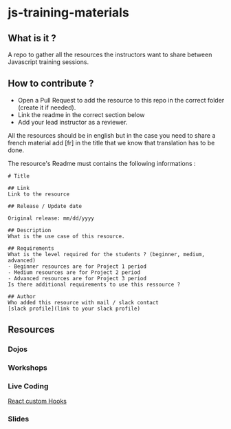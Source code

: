 # js-training-materials

## What is it ?

A repo to gather all the resources the instructors want to share between Javascript training sessions.

## How to contribute ?

* Open a Pull Request to add the resource to this repo in the correct folder (create it if needed).
* Link the readme in the correct section below 
* Add your lead instructor as a reviewer.

All the resources should be in english but in the case you need to share a french material add [fr] in the title that we know that translation has to be done.

The resource's Readme must contains the following informations :

```
# Title

## Link
Link to the resource

## Release / Update date

Original release: mm/dd/yyyy

## Description
What is the use case of this resource.

## Requirements
What is the level required for the students ? (beginner, medium, advanced)
- Beginner resources are for Project 1 period
- Medium resources are for Project 2 period
- Advanced resources are for Project 3 period
Is there additional requirements to use this ressource ?

## Author
Who added this resource with mail / slack contact
[slack profile](link to your slack profile)

```

## Resources

### Dojos

### Workshops

### Live Coding

[React custom Hooks](./live-coding/react/useForm-hooks/useForm.md)

### Slides

